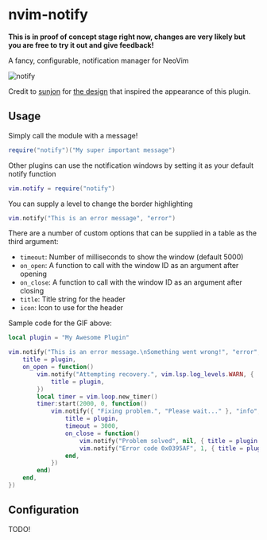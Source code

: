 # nvim-notify

**This is in proof of concept stage right now, changes are very likely but you are free to try it out and give feedback!**

A fancy, configurable, notification manager for NeoVim

![notify](https://user-images.githubusercontent.com/24252670/128085627-d1c0d929-5a98-4743-9cf0-5c1bc3367f0a.gif)

Credit to [sunjon](https://github.com/sunjon) for [the design](https://neovim.discourse.group/t/wip-animated-notifications-plugin/448) that inspired the appearance of this plugin.

## Usage

Simply call the module with a message!

```lua
require("notify")("My super important message")
```

Other plugins can use the notification windows by setting it as your default notify function

```lua
vim.notify = require("notify")
```

You can supply a level to change the border highlighting
```lua
vim.notify("This is an error message", "error")
```

There are a number of custom options that can be supplied in a table as the third argument:

- `timeout`: Number of milliseconds to show the window (default 5000)
- `on_open`: A function to call with the window ID as an argument after opening
- `on_close`: A function to call with the window ID as an argument after closing
- `title`: Title string for the header
- `icon`: Icon to use for the header

Sample code for the GIF above:
```lua
local plugin = "My Awesome Plugin"

vim.notify("This is an error message.\nSomething went wrong!", "error", {
	title = plugin,
	on_open = function()
		vim.notify("Attempting recovery.", vim.lsp.log_levels.WARN, {
			title = plugin,
		})
		local timer = vim.loop.new_timer()
		timer:start(2000, 0, function()
			vim.notify({ "Fixing problem.", "Please wait..." }, "info", {
				title = plugin,
				timeout = 3000,
				on_close = function()
					vim.notify("Problem solved", nil, { title = plugin })
					vim.notify("Error code 0x0395AF", 1, { title = plugin })
				end,
			})
		end)
	end,
})
```

## Configuration

TODO!

